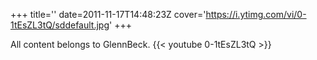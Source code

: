 +++
title=''
date=2011-11-17T14:48:23Z
cover='https://i.ytimg.com/vi/0-1tEsZL3tQ/sddefault.jpg'
+++

All content belongs to GlennBeck.
{{< youtube 0-1tEsZL3tQ >}}
